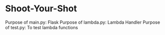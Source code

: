 # Shoot-Your-Shot

Purpose of main.py: Flask
Purpose of lambda.py: Lambda Handler
Purpose of test.py: To test lambda functions
